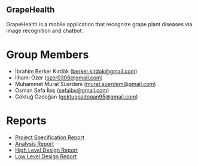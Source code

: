 ## GrapeHealth

GrapeHealth is a mobile application that recognize grape plant diseases via image recognition and chatbot.

# Group Members

- İbrahim Berker Kırdök (berker.kirdok@gmail.com)
- İlhami Özer (ozer0306@gmail.com)
- Muhammet Murat Süerdem (murat.suerdem@gmail.com)
- Osman Sefa İbiş (sefaibs@gmail.com)
- Göktuğ Özdoğan (goktugozdogan95@gmail.com)

# Reports

- [Project Specification Report](https://github.com/brker/GrapeHealth/blob/master/CS%20491%20-%20Project%20Specification%20Report.pdf)
- [Analysis Report](https://github.com/brker/GrapeHealth/blob/master/Analysis%20Report.pdf)
- [High Level Design Report](https://github.com/brker/GrapeHealth/blob/master/High-Level%20Design%20Report.pdf)
- [Low Level Design Report](https://github.com/brker/GrapeHealth/blob/master/Low_Level_Design_Report.pdf)


